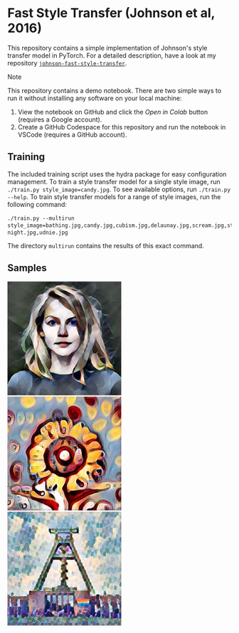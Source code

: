 Fast Style Transfer (Johnson et al, 2016)
=========================================
This repository contains a simple implementation of Johnson's style transfer
model in PyTorch.  For a detailed description, have a look at my repository
[`johnson-fast-style-transfer`](https://github.com/mdehling/johnson-fast-style-transfer).

> [!NOTE]
> This repository contains a demo notebook.  There are two simple ways to run it
> without installing any software on your local machine:
>
> 1. View the notebook on GitHub and click the _Open in Colab_ button (requires
>    a Google account).
> 2. Create a GitHub Codespace for this repository and run the notebook in
>    VSCode (requires a GitHub account).

Training
--------
The included training script uses the hydra package for easy configuration
management.  To train a style transfer model for a single style image, run
`./train.py style_image=candy.jpg`.  To see available options, run
`./train.py --help`.  To train style transfer models for a range of style
images, run the following command:

    ./train.py --multirun style_image=bathing.jpg,candy.jpg,cubism.jpg,delaunay.jpg,scream.jpg,starry-night.jpg,udnie.jpg

The directory `multirun` contains the results of this exact command.

Samples
-------
![karya-udnie](multirun/2023-10-01/19-39-01/style_image=udnie.jpg/karya.jpg)
![sunflower-candy](multirun/2023-10-01/19-39-01/style_image=candy.jpg/sunflower.jpg)
![bochum-delaunay](multirun/2023-10-01/19-39-01/style_image=delaunay.jpg/bochum.jpg)
